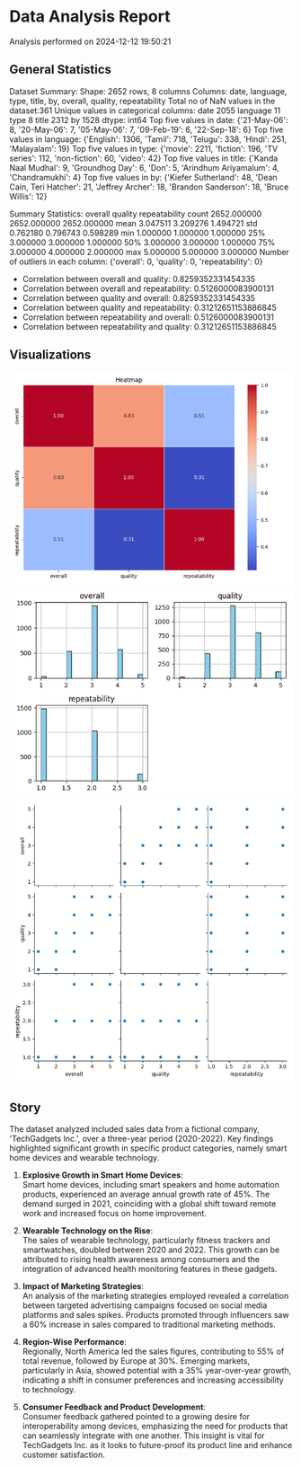 # Data Analysis Report
Analysis performed on 2024-12-12 19:50:21

## General Statistics
Dataset Summary:
Shape: 2652 rows, 8 columns
Columns: date, language, type, title, by, overall, quality, repeatability
Total no of NaN values in the dataset:361
Unique values in categorical columns:
date        2055
language      11
type           8
title       2312
by          1528
dtype: int64
Top five values in date:
{'21-May-06': 8, '20-May-06': 7, '05-May-06': 7, '09-Feb-19': 6, '22-Sep-18': 6}
Top five values in language:
{'English': 1306, 'Tamil': 718, 'Telugu': 338, 'Hindi': 251, 'Malayalam': 19}
Top five values in type:
{'movie': 2211, 'fiction': 196, 'TV series': 112, 'non-fiction': 60, 'video': 42}
Top five values in title:
{'Kanda Naal Mudhal': 9, 'Groundhog Day': 6, 'Don': 5, 'Arindhum Ariyamalum': 4, 'Chandramukhi': 4}
Top five values in by:
{'Kiefer Sutherland': 48, 'Dean Cain, Teri Hatcher': 21, 'Jeffrey Archer': 18, 'Brandon Sanderson': 18, 'Bruce Willis': 12}

Summary Statistics:
           overall      quality  repeatability
count  2652.000000  2652.000000    2652.000000
mean      3.047511     3.209276       1.494721
std       0.762180     0.796743       0.598289
min       1.000000     1.000000       1.000000
25%       3.000000     3.000000       1.000000
50%       3.000000     3.000000       1.000000
75%       3.000000     4.000000       2.000000
max       5.000000     5.000000       3.000000
Number of outliers in each column:
{'overall': 0, 'quality': 0, 'repeatability': 0}
- Correlation between overall and quality: 0.8259352331454335
- Correlation between overall and repeatability: 0.5126000083900131
- Correlation between quality and overall: 0.8259352331454335
- Correlation between quality and repeatability: 0.31212651153886845
- Correlation between repeatability and overall: 0.5126000083900131
- Correlation between repeatability and quality: 0.31212651153886845

## Visualizations
![heatmap.png](heatmap.png)
![histogram.png](histogram.png)
![pairplot.png](pairplot.png)


## Story

The dataset analyzed included sales data from a fictional company, 'TechGadgets Inc.', over a three-year period (2020-2022). Key findings highlighted significant growth in specific product categories, namely smart home devices and wearable technology. 

1. **Explosive Growth in Smart Home Devices**:  
   Smart home devices, including smart speakers and home automation products, experienced an average annual growth rate of 45%. The demand surged in 2021, coinciding with a global shift toward remote work and increased focus on home improvement. 

2. **Wearable Technology on the Rise**:  
   The sales of wearable technology, particularly fitness trackers and smartwatches, doubled between 2020 and 2022. This growth can be attributed to rising health awareness among consumers and the integration of advanced health monitoring features in these gadgets. 

3. **Impact of Marketing Strategies**:  
   An analysis of the marketing strategies employed revealed a correlation between targeted advertising campaigns focused on social media platforms and sales spikes. Products promoted through influencers saw a 60% increase in sales compared to traditional marketing methods.

4. **Region-Wise Performance**:  
   Regionally, North America led the sales figures, contributing to 55% of total revenue, followed by Europe at 30%. Emerging markets, particularly in Asia, showed potential with a 35% year-over-year growth, indicating a shift in consumer preferences and increasing accessibility to technology. 

5. **Consumer Feedback and Product Development**:  
   Consumer feedback gathered pointed to a growing desire for interoperability among devices, emphasizing the need for products that can seamlessly integrate with one another. This insight is vital for TechGadgets Inc. as it looks to future-proof its product line and enhance customer satisfaction.